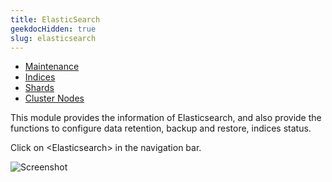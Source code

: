 ```yaml
---
title: ElasticSearch
geekdocHidden: true
slug: elasticsearch
---
```


* <a href="/cloud_vista/sysadmin/admin/elasticsearch/maintenance">Maintenance</a>
* <a href="/cloud_vista/sysadmin/admin/elasticsearch/indices">Indices</a>
* <a href="/cloud_vista/sysadmin/admin/elasticsearch/shards">Shards</a>
* <a href="/cloud_vista/sysadmin/admin/elasticsearch/clusternodes">Cluster Nodes</a>

This module provides the information of Elasticsearch, and also provide the  functions to configure data retention, backup and restore, indices status.

Click on \<Elasticsearch> in the navigation bar. 

![Screenshot](/cloud_vista/sysadmin/images/elastic1.png)
